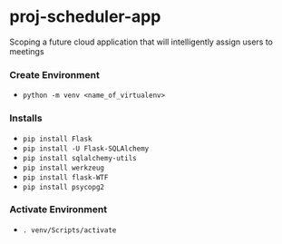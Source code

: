 # proj-scheduler-app
Scoping a future cloud application that will intelligently assign users to meetings

### Create Environment
* `python -m venv <name_of_virtualenv>`

### Installs
* `pip install Flask`
* `pip install -U Flask-SQLAlchemy`
* `pip install sqlalchemy-utils`
* `pip install werkzeug`
* `pip install flask-WTF`
* `pip install psycopg2`

### Activate Environment
* `. venv/Scripts/activate`